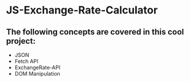 # JS-Exchange-Rate-Calculator


## The following concepts are covered in this cool project:


- JSON
- Fetch API
- ExchangeRate-API
- DOM Manipulation

